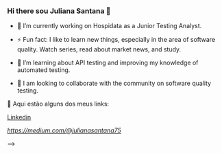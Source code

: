 ### Hi there sou Juliana Santana 👋 



- 🔭 I’m currently working on Hospidata as a Junior Testing Analyst.

- ⚡ Fun fact: I like to learn new things, especially in the area of ​​software quality. Watch series, read about market news, and study.

- 🌱 I’m learning about API testing and improving my knowledge of automated testing.

- 👯 I am looking to collaborate with the community on software quality testing.




🔗 Aqui estão alguns dos meus links:

[Linkedin](https://www.linkedin.com/in/juliana-santana-/)

*https://medium.com/@julianasantana75*

-->
